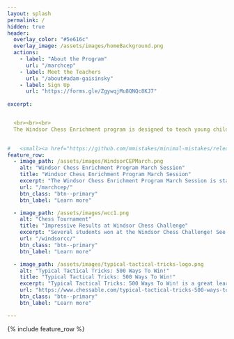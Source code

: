 ```yaml
---
layout: splash
permalink: /
hidden: true
header:
  overlay_color: "#5e616c"
  overlay_image: /assets/images/homeBackground.png
  actions:
    - label: "About the Program"
      url: "/marchcep"
    - label: Meet the Teachers
      url: "/about#adam-gaisinsky"
    - label: Sign Up
      url: "https://forms.gle/ZgywqjMu8QNQc8KJ7"
  
excerpt: 


  <br><br><br>
  The Windsor Chess Enrichment program is designed to teach young children how to play and enjoy chess. We offer chess classes for students at all skill levels and provide a welcoming and engaging atmosphere for them to play against each other. We also provide private lessons to those students that would like more personalized coaching.
  

#   <small><a href="https://github.com/mmistakes/minimal-mistakes/releases/tag/4.24.0">Latest release v4.24.0</a></small>
feature_row:
  - image_path: /assets/images/WindsorCEPMarch.png
    alt: "Windsor Chess Enrichment Program March Session"
    title: "Windsor Chess Enrichment Program March Session"
    excerpt: "The Windsor Chess Enrichment Program March Session is starting this week! Learn more by clicking the button below!"
    url: "/marchcep/"
    btn_class: "btn--primary"
    btn_label: "Learn more"

  - image_path: /assets/images/wcc1.png
    alt: "Chess Tournament"
    title: "Impressive Results at Windsor Chess Challenge"
    excerpt: "Several students won at the Windsor Chess Challenge! See our medallists by clicking the link below!"
    url: "/windsorcc/"
    btn_class: "btn--primary"
    btn_label: "Learn more"   

  - image_path: /assets/images/typical-tactical-tricks-logo.png
    alt: "Typical Tactical Tricks: 500 Ways To Win!"
    title: "Typical Tactical Tricks: 500 Ways To Win!"
    excerpt: "Typical Tactical Tricks: 500 Ways To Win! is a great learning resource created by teachers at the Windsor Chess Enrichment Program!"
    url: "https://www.chessable.com/typical-tactical-tricks-500-ways-to-win/course/77784/"
    btn_class: "btn--primary"
    btn_label: "Learn more"

---
```


{% include feature_row %}